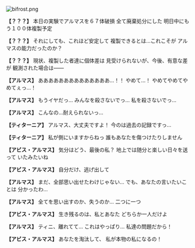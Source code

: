 
![bifrost.png](../images/backgrounds/bifrost.png)

**【？？？】**
本日の実験でアルマスを６７体破損
全て廃棄処分にした
明日中にもう１００体複製予定

**【？？？】**
それにしても、これほど安定して
複製できるとは…これこそが
アルマスの能力だったのか？

**【？？？】**
現状、複製した者達に個体差は
見受けられないが、今後、有意な差が
観測された場合は――

**【アルマス】**
ああああああああああああああ…！！
やめて…！
やめてやめてやめてぇっ…！

**【アルマス】**
もうイヤだっ…
みんなを殺さないでっ…
私を殺さないでっ…

**【アルマス】**
こんなの…耐えられないっ…

**【ティターニア】**
アルマス、大丈夫ですよ！
今のは過去の記録ですっ…

**【ティターニア】**
私が側にいますからねっ
誰もあなたを傷つけたりしません

**【アビス・アルマス】**
気分はどう、最後の私？
地上では随分と楽しい日々を送って
いたみたいね

**【アビス・アルマス】**
自分だけ、逃げ出して

**【アルマス】**
まだ、全部思い出せたわけじゃない…
でも、あなたの言いたいことは
分かったわ…

**【アルマス】**
全てを思い出すのか、失うのか…
二つに一つ

**【アビス・アルマス】**
生き残るのは、私とあなた
どちらか一人だけよ

**【アルマス】**
ティニ、離れてて…
これはやっぱり…
私達の問題だから！

**【アビス・アルマス】**
あなたを淘汰して、
私が本物の私になるの！